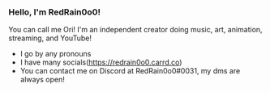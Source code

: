 ### Hello, I'm RedRain0o0!
You can call me Ori! I'm an independent creator doing music, art, animation, streaming, and YouTube!
- I go by any pronouns
- I have many socials(https://redrain0o0.carrd.co)
- You can contact me on Discord at RedRain0o0#0031, my dms are always open!
